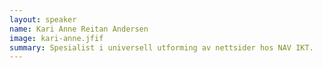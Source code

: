 ```yaml
---
layout: speaker
name: Kari Anne Reitan Andersen
image: kari-anne.jfif
summary: Spesialist i universell utforming av nettsider hos NAV IKT.
---
```

